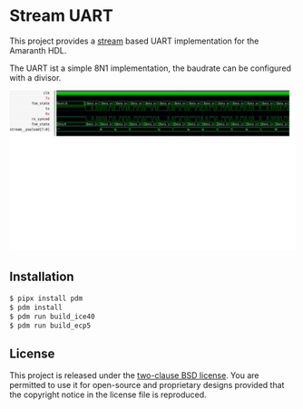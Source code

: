 # Stream UART

This project provides a [stream][stream] based UART implementation for the Amaranth HDL.

[stream]: https://amaranth-lang.org/docs/amaranth/latest/stdlib/stream.html#

The UART ist a simple 8N1 implementation, the baudrate can be configured with
a divisor.

![loop test](./docs/loop_test.png)

## Installation

```shell
$ pipx install pdm
$ pdm install
$ pdm run build_ice40
$ pdm run build_ecp5
```

## License

This project is released under the [two-clause BSD license](LICENSE.txt). You are permitted to use it for open-source and proprietary designs provided that the copyright notice in the license file is reproduced.
